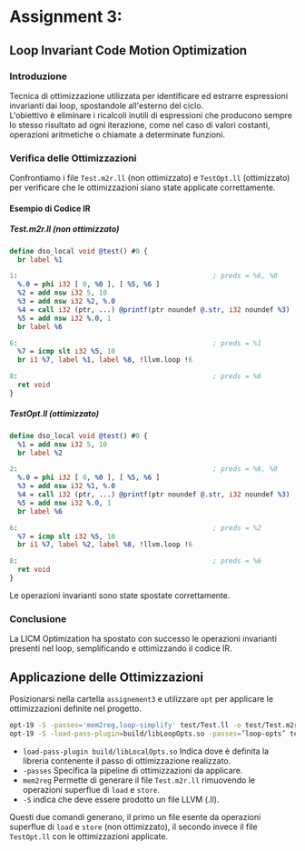 # Assignment 3: 

## Loop Invariant Code Motion Optimization
### Introduzione
Tecnica di ottimizzazione utilizzata per identificare ed estrarre espressioni invarianti dai loop, spostandole all'esterno del ciclo.  
L'obiettivo è eliminare i ricalcoli inutili di espressioni che producono sempre lo stesso risultato ad ogni iterazione, come nel caso di valori costanti, operazioni aritmetiche o chiamate a determinate funzioni.

### Verifica delle Ottimizzazioni
Confrontiamo i file `Test.m2r.ll` (non ottimizzato) e `TestOpt.ll` (ottimizzato) per verificare che le ottimizzazioni siano state applicate correttamente.

#### Esempio di Codice IR
##### Test.m2r.ll (non ottimizzato)
```llvm
define dso_local void @test() #0 {
  br label %1

1:                                                ; preds = %6, %0
  %.0 = phi i32 [ 0, %0 ], [ %5, %6 ]
  %2 = add nsw i32 5, 10
  %3 = add nsw i32 %2, %.0
  %4 = call i32 (ptr, ...) @printf(ptr noundef @.str, i32 noundef %3)
  %5 = add nsw i32 %.0, 1
  br label %6

6:                                                ; preds = %1
  %7 = icmp slt i32 %5, 10
  br i1 %7, label %1, label %8, !llvm.loop !6

8:                                                ; preds = %6
  ret void
}
```

##### TestOpt.ll (ottimizzato)
```llvm
define dso_local void @test() #0 {
  %1 = add nsw i32 5, 10
  br label %2

2:                                                ; preds = %6, %0
  %.0 = phi i32 [ 0, %0 ], [ %5, %6 ]
  %3 = add nsw i32 %1, %.0
  %4 = call i32 (ptr, ...) @printf(ptr noundef @.str, i32 noundef %3)
  %5 = add nsw i32 %.0, 1
  br label %6

6:                                                ; preds = %2
  %7 = icmp slt i32 %5, 10
  br i1 %7, label %2, label %8, !llvm.loop !6

8:                                                ; preds = %6
  ret void
}
```
Le operazioni invarianti sono state spostate correttamente.

### Conclusione
La LICM Optimization ha spostato con successo le operazioni invarianti presenti nel loop, semplificando e ottimizzando il codice IR.

## **Applicazione delle Ottimizzazioni**
Posizionarsi nella cartella `assignement3` e utilizzare `opt` per applicare le ottimizzazioni definite nel progetto.

```sh
opt-19 -S -passes='mem2reg,loop-simplify' test/Test.ll -o test/Test.m2r.ll
opt-19 -S -load-pass-plugin=build/libLoopOpts.so -passes=’loop-opts’ test/Test.m2r.ll -o test/TestOpt.ll
```
- `load-pass-plugin build/libLocalOpts.so` Indica dove è definita la libreria contenente il passo di ottimizzazione realizzato.
- `-passes` Specifica la pipeline di ottimizzazioni da applicare.
- `mem2reg` Permette di generare il file `Test.m2r.ll` rimuovendo le operazioni superflue di `load` e `store`.
- `-S` indica che deve essere prodotto un file LLVM (.ll).

Questi due comandi generano, il primo un file esente da operazioni superflue di `load` e `store` (non ottimizzato), il secondo invece il file `TestOpt.ll` con le ottimizzazioni applicate.